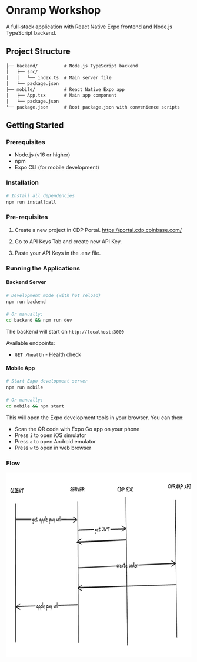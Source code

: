 # Onramp Workshop

A full-stack application with React Native Expo frontend and Node.js TypeScript backend.

## Project Structure

```
├── backend/          # Node.js TypeScript backend
│   ├── src/
│   │   └── index.ts  # Main server file
│   └── package.json
├── mobile/           # React Native Expo app
│   ├── App.tsx       # Main app component
│   └── package.json
└── package.json      # Root package.json with convenience scripts
```

## Getting Started

### Prerequisites
- Node.js (v16 or higher)
- npm
- Expo CLI (for mobile development)

### Installation
```bash
# Install all dependencies
npm run install:all
```

### Pre-requisites 
1. Create a new project in CDP Portal. 
https://portal.cdp.coinbase.com/

2. Go to API Keys Tab and create new API Key.

3. Paste your API Keys in the .env file.


### Running the Applications

#### Backend Server
```bash
# Development mode (with hot reload)
npm run backend

# Or manually:
cd backend && npm run dev
```

The backend will start on `http://localhost:3000`

Available endpoints:
- `GET /health` - Health check

#### Mobile App
```bash
# Start Expo development server
npm run mobile

# Or manually:
cd mobile && npm start
```

This will open the Expo development tools in your browser. You can then:
- Scan the QR code with Expo Go app on your phone
- Press `i` to open iOS simulator
- Press `a` to open Android emulator
- Press `w` to open in web browser

### Flow
<p align="center">
  <img src="assets/Flow.png" alt="Onramp Workshop" width="800" height="500">
</p>

